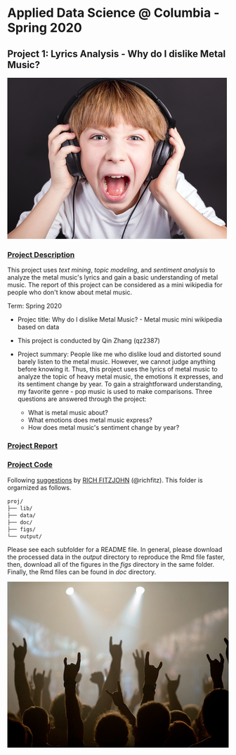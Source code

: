 # Applied Data Science @ Columbia - Spring 2020
## Project 1: Lyrics Analysis - Why do I dislike Metal Music?

![image](figs/loudmusic.jpg)

### [Project Description](doc/)
This project uses *text mining*, *topic modeling*, and *sentiment analysis* to analyze the metal music's lyrics and gain a basic understanding of metal music. The report of this project can be considered as a mini wikipedia for people who don't know about metal music. 

Term: Spring 2020

+ Projec title: Why do I dislike Metal Music? - Metal music mini wikipedia based on data
+ This project is conducted by Qin Zhang (qz2387)

+ Project summary: People like me who dislike loud and distorted sound barely listen to the metal music. However, we cannot judge anything before knowing it. Thus, this project uses the lyrics of metal music to analyze the topic of heavy metal music, the emotions it expresses, and its sentiment change by year. To gain a straightforward understanding, my favorite genre - pop music is used to make comparisons. Three questions are answered through the project:
  * What is metal music about?
  * What emotions does metal music express?
  * How does metal music's sentiment change by year?
  

### [Project Report](doc/)


### [Project Code](doc/)



Following [suggestions](http://nicercode.github.io/blog/2013-04-05-projects/) by [RICH FITZJOHN](http://nicercode.github.io/about/#Team) (@richfitz). This folder is orgarnized as follows.

```
proj/
├── lib/
├── data/
├── doc/
├── figs/
└── output/
```

Please see each subfolder for a README file. In general, please download the processed data in the *output* directory to reproduce the Rmd file faster, then, download all of the figures in the *figs* directory in the same folder. Finally, the Rmd files can be found in *doc* directory.


![image](figs/metalconcert.jpg)
